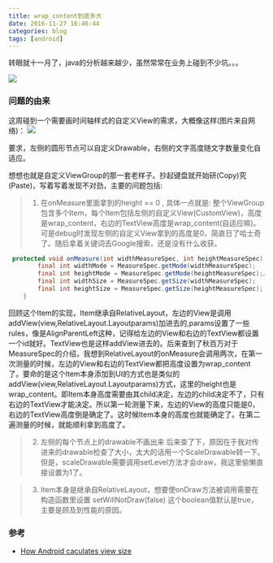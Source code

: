 ```yaml
---
title: wrap_content到底多大
date: 2016-11-27 16:46:44
categories: blog
tags: [android]
---
```


转眼就十一月了，java的分析越来越少，虽然常常在业务上碰到不少坑。。。

![](https://api1.foster57.tk/static/imgs/480617.jpg)
<!-- more -->

### 问题的由来
这周碰到一个需要画时间轴样式的自定义View的需求，大概像这样(图片来自网络)：
![](https://api1.foster57.tk/static/imgs/timelineView.png)

要求，左侧的圆形节点可以自定义Drawable，右侧的文字高度随文字数量变化自适应。

想想也就是自定义ViewGroup的那一套老样子。抄起键盘就开始研(Copy)究(Paste)，写着写着发现不对劲，主要的问题包括:

> 1. 在onMeasure里面拿到的height == 0 , 具体一点就是:
整个ViewGroup包含多个Item，每个Item包括左侧的自定义View(CustomView)，高度是wrap_content，右边的TextView高度是wrap_content(自适应嘛)。可是debug时发现左侧的自定义View拿到的高度是0，简直日了哈士奇了。随后拿着关键词去Google搜索，还是没有什么收获。


```java
 protected void onMeasure(int widthMeasureSpec, int heightMeasureSpec) {
        final int widthMode = MeasureSpec.getMode(widthMeasureSpec);
        final int heightMode = MeasureSpec.getMode(heightMeasureSpec);// 这里是UNSPECIFIED, 常规概念里wrap_content对应的应该是AT_MOST
        final int widthSize = MeasureSpec.getSize(widthMeasureSpec);
        final int heightSize = MeasureSpec.getSize(heightMeasureSpec); // 居然等于0
    }

```
回顾这个Item的实现，Item继承自RelativeLayout，左边的View是调用addView(view,RelativeLayout.Layoutparams)加进去的,params设置了一些rules，像是AlignParentLeft这种，记得给左边的View和右边的TextView都设置一个id就好。TextView也是这样addView进去的。后来查到了秋百万对于MeasureSpec的介绍，我想到RelativeLayout的onMeasure会调用两次，在第一次测量的时候，左边的View和右边的TextView都把高度设置为wrap_content了。要命的是这个Item本身添加到UI的方式也是类似的addView(view,RelativeLayout.Layoutparams)方式，这里的height也是wrap_content。即Item本身高度需要由其child决定，左边的child决定不了，只有右边的TextView才能决定。所以第一轮测量下来，左边的View的高度只能是0，右边的TextView高度倒是确定了。这时候Item本身的高度也就能确定了。在第二遍测量的时候，就能顺利拿到高度了。

> 2. 左侧的每个节点上的drawable不画出来
后来查了下，原因在于我对传进来的drawable检查了大小，太大的话用一个ScaleDrawable转一下。但是，scaleDrawable需要调用setLevel方法才会draw，我这里偷懒直接设置为1了。


> 3. Item本身是继承自RelativeLayout，想要使onDraw方法被调用需要在构造函数里设置
setWillNotDraw(false)
这个boolean值默认是true，主要是顾及到性能的原因。



### 参考
- [How Android caculates view size](https://www.liaohuqiu.net/posts/how-does-android-caculate-the-size-of-child-view/)
